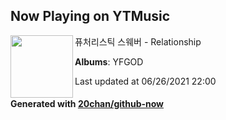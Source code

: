 ## Now Playing on YTMusic

[<img align="left" width="100" src="https://lh3.googleusercontent.com/gLW8V7RZCYl55_q78vp_G6vOmSknnpeJn6Ju-dfNOvMEXKpnAgFzsX4c_2z_MCgyGifwzxzha0yoJhGQ">](https://music.youtube.com/watch?v=uIZA6uSg-ZE)

퓨처리스틱 스웨버 - Relationship

**Albums**: YFGOD

Last updated at 06/26/2021 22:00

#### Generated with [20chan/github-now](https://github.com/20chan/github-now)
